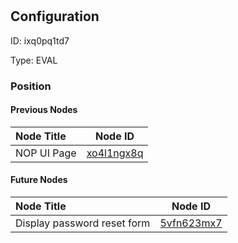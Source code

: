 # <nil>
## Configuration
ID:  ixq0pq1td7

Type: EVAL 








### Position

#### Previous Nodes
| Node Title | Node ID |
| :------------- | ------------ |
| NOP UI Page | [xo4l1ngx8q](./xo4l1ngx8q.md) | 
 
 #### Future Nodes
| Node Title | Node ID |
| :------------- | ------------ |
| Display password reset form |[5vfn623mx7](./5vfn623mx7.md) | 